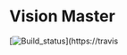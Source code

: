 Vision Master
===============
[![Build_status](https://travis-ci.org/xiawaiting/vision-master.svg?branch=master)](https://travis